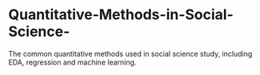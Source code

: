 # Quantitative-Methods-in-Social-Science-
The common quantitative methods used in social science study, including EDA, regression and machine learning. 

